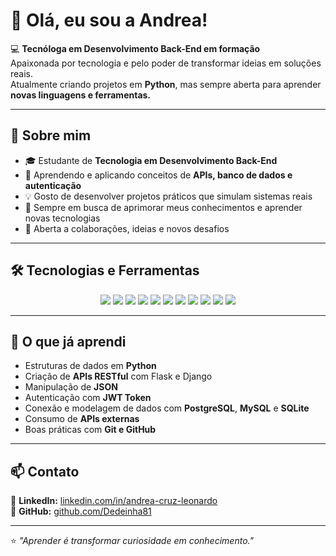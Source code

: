 # 👋 Olá, eu sou a Andrea!

💻 **Tecnóloga em Desenvolvimento Back-End em formação**  
Apaixonada por tecnologia e pelo poder de transformar ideias em soluções reais.  
Atualmente criando projetos em **Python**, mas sempre aberta para aprender **novas linguagens e ferramentas.**

---

## 🚀 Sobre mim
- 🎓 Estudante de **Tecnologia em Desenvolvimento Back-End**
- 🧠 Aprendendo e aplicando conceitos de **APIs, banco de dados e autenticação**
- 💡 Gosto de desenvolver projetos práticos que simulam sistemas reais
- 🌱 Sempre em busca de aprimorar meus conhecimentos e aprender novas tecnologias
- 💬 Aberta a colaborações, ideias e novos desafios

---

## 🛠️ Tecnologias e Ferramentas  

<p align="center">
  <img src="https://img.shields.io/badge/Python-3776AB?style=for-the-badge&logo=python&logoColor=white" />
  <img src="https://img.shields.io/badge/Flask-000000?style=for-the-badge&logo=flask&logoColor=white" />
  <img src="https://img.shields.io/badge/Django-092E20?style=for-the-badge&logo=django&logoColor=white" />
  <img src="https://img.shields.io/badge/PostgreSQL-4169E1?style=for-the-badge&logo=postgresql&logoColor=white" />
  <img src="https://img.shields.io/badge/MySQL-4479A1?style=for-the-badge&logo=mysql&logoColor=white" />
  <img src="https://img.shields.io/badge/SQLite-003B57?style=for-the-badge&logo=sqlite&logoColor=white" />
  <img src="https://img.shields.io/badge/MongoDB-47A248?style=for-the-badge&logo=mongodb&logoColor=white" />
  <img src="https://img.shields.io/badge/JSON-000000?style=for-the-badge&logo=json&logoColor=white" />
  <img src="https://img.shields.io/badge/JWT-000000?style=for-the-badge&logo=jsonwebtokens&logoColor=white" />
  <img src="https://img.shields.io/badge/Git-F05032?style=for-the-badge&logo=git&logoColor=white" />
  <img src="https://img.shields.io/badge/GitHub-181717?style=for-the-badge&logo=github&logoColor=white" />
</p>

---


## 🌱 O que já aprendi
- Estruturas de dados em **Python**
- Criação de **APIs RESTful** com Flask e Django
- Manipulação de **JSON**
- Autenticação com **JWT Token**
- Conexão e modelagem de dados com **PostgreSQL**, **MySQL** e **SQLite**
- Consumo de **APIs externas**
- Boas práticas com **Git e GitHub**

---

## 📫 Contato  
💼 **LinkedIn:** [linkedin.com/in/andrea-cruz-leonardo](https://www.linkedin.com/in/andrea-cruz-leonardo)  
🐙 **GitHub:** [github.com/Dedeinha81](https://github.com/Dedeinha81)

---

⭐ *"Aprender é transformar curiosidade em conhecimento."*
